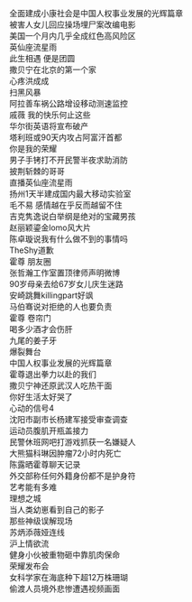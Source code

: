 全面建成小康社会是中国人权事业发展的光辉篇章  
被害人女儿回应操场埋尸案改编电影  
美国一个月内几乎全成红色高风险区  
英仙座流星雨  
此生相遇 便是团圆  
撒贝宁在北京的第一个家  
心疼洪成成  
扫黑风暴  
阿拉善车祸公路增设移动测速监控  
戚薇 我的快乐何止这些  
华尔街英语将宣布破产  
塔利班或90天内攻占阿富汗首都  
你是我的荣耀  
男子手铐打不开民警半夜求助消防  
披荆斩棘的哥哥  
直播英仙座流星雨  
扬州1天半建成国内最大移动实验室  
毛不易 感情越在乎反而越留不住  
吉克隽逸说白举纲是绝对的宝藏男孩  
赵丽颖鎏金lomo风大片  
陈卓璇说我有什么做不到的事情吗  
TheShy道歉  
霍尊 朋友圈  
张哲瀚工作室置顶律师声明微博  
90岁母亲去给67岁女儿庆生迷路  
安崎跳舞killingpart好飒  
马伯骞说对拒绝的人也要负责  
霍尊 卷帘门  
喝多少酒才会伤肝  
九尾的姜子牙  
爆裂舞台  
中国人权事业发展的光辉篇章  
霍尊退出拳力以赴的我们  
撒贝宁神还原武汉人吃热干面  
你好生活太好哭了  
心动的信号4  
沈阳市副市长杨建军接受审查调查  
运动员腹肌开瓶盖接力  
民警休班网吧打游戏抓获一名嫌疑人  
大熊猫科琳因肿瘤72小时内死亡  
陈露晒霍尊聊天记录  
外交部称任何外籍身份都不是护身符  
艺考能有多难  
理想之城  
当人类幼崽看到自己的影子  
那些神级误解现场  
苏炳添薇娅连线  
沪上情欲流  
健身小伙被重物砸中靠肌肉保命  
荣耀发布会  
女科学家在海底种下超12万株珊瑚  
偷渡人员境外悲惨遭遇视频画面  
